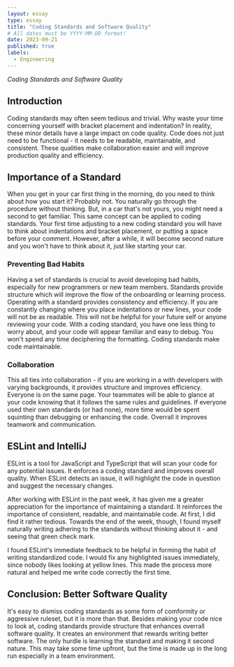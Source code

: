 ```yaml
---
layout: essay
type: essay
title: "Coding Standards and Software Quality"
# All dates must be YYYY-MM-DD format!
date: 2023-09-21
published: true
labels:
  - Engineering
---
```

*Coding Standards and Software Quality*
## Introduction 
Coding standards may often seem tedious and trivial. Why waste your time concerning yourself with bracket placement and indentation? In reality, these minor details have a large impact on code quality. Code does not just need to be functional - it needs to be readable, maintainable, and consistent. These qualities make collaboration easier and will improve production quality and efficiency. 

## Importance of a Standard
When you get in your car first thing in the morning, do you need to think about how you start it? Probably not. You naturally go through the procedure without thinking. But, in a car that's not yours, you might need a second to get familiar. This same concept can be applied to coding standards. Your first time adjusting to a new coding standard you will have to think about indentations and bracket placement, or putting a space before your comment. However, after a while, it will become second nature and you won't have to think about it, just like starting your car. 
### Preventing Bad Habits 
Having a set of standards is crucial to avoid developing bad habits, especially for new programmers or new team members. Standards provide structure which will improve the flow of the onboarding or learning process. Operating with a standard provides consistency and efficiency. If you are constantly changing where you place indentations or new lines, your code will not be as readable. This will not be helpful for your future self or anyone reviewing your code. With a coding standard, you have one less thing to worry about, and your code will appear familiar and easy to debug. You won't spend any time deciphering the formatting. Coding standards make code maintainable. 
### Collaboration
This all ties into collaboration - if you are working in a with developers with varying backgrounds, it provides structure and improves efficiency. Everyone is on the same page. Your teammates will be able to glance at your code knowing that it follows the same rules and guidelines. If everyone used their own standards (or had none), more time would be spent squinting than debugging or enhancing the code. Overrall it improves teamwork and communication. 
## ESLint and IntelliJ 
ESLint is a tool for JavaScript and TypeScript that will scan your code for any potential issues. It enforces a coding standard and improves overall quality. When ESLint detects an issue, it will highlight the code in question and suggest the necessary changes. 

After working with ESLint in the past week, it has given me a greater appreciation for the importance of maintaining a standard. It reinforces the importance of consistent, readable, and maintainable code. At first, I did find it rather tedious. Towards the end of the week, though, I found myself naturally writing adhering to the standards without thinking about it - and seeing that green check mark. 

I found ESLint's immediate feedback to be helpful in forming the habit of writing standardized code. I would fix any highlighted issues immediately, since nobody likes looking at yellow lines. This made the process more natural and helped me write code correctly the first time. 
## Conclusion: Better Software Quality
It's easy to dismiss coding standards as some form of comformity or aggressive ruleset, but it is more than that. Besides making your code nice to look at, coding standards provide structure that enhances overrall software quality. It creates an environment that rewards writing better software. The only hurdle is learning the standard and making it second nature. This may take some time upfront, but the time is made up in the long run especially in a team environment.  
